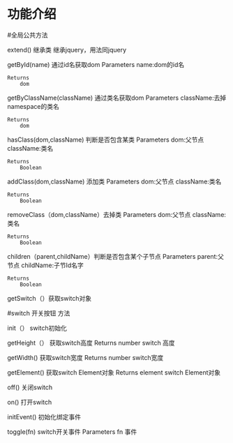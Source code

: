 # 功能介绍

#全局公共方法

extend()  继承类
	继承jquery，用法同jquery

getById(name)  通过id名获取dom
	Parameters
		name:dom的id名

	Returns
		dom

getByClassName(className) 通过类名获取dom
	Parameters
		className:去掉namespace的类名

	Returns
		dom

hasClass(dom,className)  判断是否包含某类
	Parameters
		dom:父节点
		className:类名

	Returns
		Boolean

addClass(dom,className)  添加类
		Parameters
		dom:父节点
		className:类名

	Returns
		Boolean

removeClass（dom,className）去掉类
	Parameters
		dom:父节点
		className:类名

	Returns
		Boolean

children（parent,childName）判断是否包含某个子节点
	Parameters
		parent:父节点
		childName:子节Id名字

	Returns
		Boolean

getSwitch（）获取switch对象



#switch  开关按钮  方法

init（） switch初始化

getHeight（） 获取switch高度
	Returns
		number   switch 高度

getWidth()   获取switch宽度
	Returns
		number  switch宽度

getElement()  获取switch Element对象
    Returns
    	element  switch Element对象

off() 关闭switch

on() 打开switch

initEvent() 初始化绑定事件

toggle(fn)  switch开关事件
	Parameters
		fn    事件



